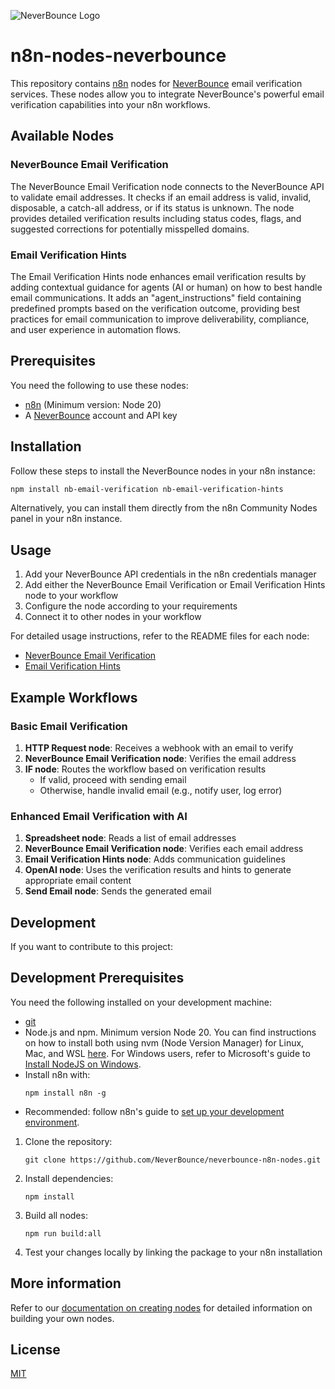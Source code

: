 ![NeverBounce Logo](https://www.neverbounce.com/images/logo.png)

# n8n-nodes-neverbounce

This repository contains [n8n](https://n8n.io) nodes for [NeverBounce](https://www.neverbounce.com/) email verification services. These nodes allow you to integrate NeverBounce's powerful email verification capabilities into your n8n workflows.

## Available Nodes

### NeverBounce Email Verification

The NeverBounce Email Verification node connects to the NeverBounce API to validate email addresses. It checks if an email address is valid, invalid, disposable, a catch-all address, or if its status is unknown. The node provides detailed verification results including status codes, flags, and suggested corrections for potentially misspelled domains.

### Email Verification Hints

The Email Verification Hints node enhances email verification results by adding contextual guidance for agents (AI or human) on how to best handle email communications. It adds an "agent_instructions" field containing predefined prompts based on the verification outcome, providing best practices for email communication to improve deliverability, compliance, and user experience in automation flows.

## Prerequisites

You need the following to use these nodes:

* [n8n](https://n8n.io/) (Minimum version: Node 20)
* A [NeverBounce](https://www.neverbounce.com/) account and API key

## Installation

Follow these steps to install the NeverBounce nodes in your n8n instance:

```bash
npm install nb-email-verification nb-email-verification-hints
```

Alternatively, you can install them directly from the n8n Community Nodes panel in your n8n instance.

## Usage

1. Add your NeverBounce API credentials in the n8n credentials manager
2. Add either the NeverBounce Email Verification or Email Verification Hints node to your workflow
3. Configure the node according to your requirements
4. Connect it to other nodes in your workflow

For detailed usage instructions, refer to the README files for each node:
- [NeverBounce Email Verification](./nodes/NbEmailVerification/README.md)
- [Email Verification Hints](./nodes/EmailVerificationHints/README.md)

## Example Workflows

### Basic Email Verification

1. **HTTP Request node**: Receives a webhook with an email to verify
2. **NeverBounce Email Verification node**: Verifies the email address
3. **IF node**: Routes the workflow based on verification results
   - If valid, proceed with sending email
   - Otherwise, handle invalid email (e.g., notify user, log error)

### Enhanced Email Verification with AI

1. **Spreadsheet node**: Reads a list of email addresses
2. **NeverBounce Email Verification node**: Verifies each email address
3. **Email Verification Hints node**: Adds communication guidelines
4. **OpenAI node**: Uses the verification results and hints to generate appropriate email content
5. **Send Email node**: Sends the generated email

## Development

If you want to contribute to this project:

## Development Prerequisites

You need the following installed on your development machine:

* [git](https://git-scm.com/downloads)
* Node.js and npm. Minimum version Node 20. You can find instructions on how to install both using nvm (Node Version Manager) for Linux, Mac, and WSL [here](https://github.com/nvm-sh/nvm). For Windows users, refer to Microsoft's guide to [Install NodeJS on Windows](https://docs.microsoft.com/en-us/windows/dev-environment/javascript/nodejs-on-windows).
* Install n8n with:
  ```
  npm install n8n -g
  ```
* Recommended: follow n8n's guide to [set up your development environment](https://docs.n8n.io/integrations/creating-nodes/build/node-development-environment/).

1. Clone the repository:
   ```
   git clone https://github.com/NeverBounce/neverbounce-n8n-nodes.git
   ```
2. Install dependencies:
   ```
   npm install
   ```
3. Build all nodes:
   ```
   npm run build:all
   ```
4. Test your changes locally by linking the package to your n8n installation

## More information
Refer to our [documentation on creating nodes](https://docs.n8n.io/integrations/creating-nodes/) for detailed information on building your own nodes.

## License

[MIT](https://github.com/NeverBounce/neverbounce-n8n-nodes/blob/master/LICENSE.md)
